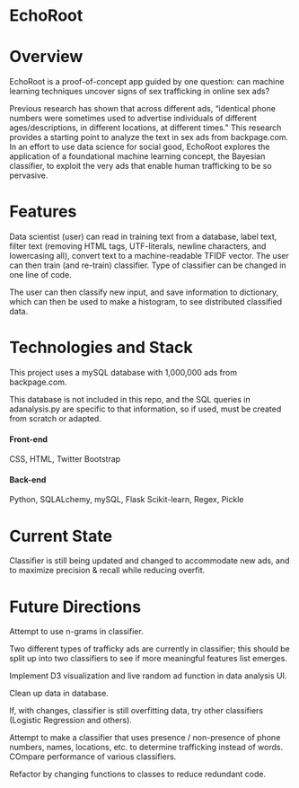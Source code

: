 EchoRoot
========

Overview
========

EchoRoot is a proof-of-concept app guided by one question: can machine learning techniques uncover signs of sex trafficking in online sex ads? 

Previous research has shown that across different ads, “identical phone numbers were sometimes used to advertise individuals of different ages/descriptions, in different locations, at different times." This research provides a starting point to analyze the text in sex ads from backpage.com. In an effort to use data science for social good, EchoRoot explores the application of a foundational machine learning concept, the Bayesian classifier, to exploit the very ads that enable human trafficking to be so pervasive. 

Features
========

Data scientist (user) can read in training text from a database, label text, filter text (removing HTML tags, UTF-literals, newline characters, and lowercasing all), convert text to a machine-readable TFIDF vector. The user can then train (and re-train) classifier. Type of classifier can be changed in one line of code. 

The user can then classify new input, and save information to dictionary, which can then be used to make a histogram, to see distributed classified data. 

Technologies and Stack
======================

This project uses a mySQL database with 1,000,000 ads from backpage.com.

This database is not included in this repo, and the SQL queries in adanalysis.py are specific to that information, so if used, must be created from scratch or adapted. 

<h4>Front-end</h4>

CSS, HTML, Twitter Bootstrap

<h4>Back-end</h4>

Python, SQLALchemy, mySQL, Flask
Scikit-learn, Regex, Pickle

Current State
=================
Classifier is still being updated and changed to accommodate new ads, and to maximize precision & recall while reducing overfit. 

Future Directions
=================
Attempt to use n-grams in classifier. 

Two different types of trafficky ads are currently in classifier; this should be split up into two classifiers to see if more meaningful features list emerges. 

Implement D3 visualization and live random ad function in data analysis UI. 

Clean up data in database. 

If, with changes, classifier is still overfitting data, try other classifiers (Logistic Regression and others).

Attempt to make a classifier that uses presence / non-presence of phone numbers, names, locations, etc. to determine trafficking instead of words. COmpare performance of various classifiers. 

Refactor by changing functions to classes to reduce redundant code. 
